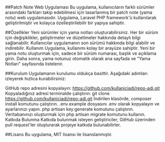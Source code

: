 ##Patch Note Web Uygulaması
Bu uygulama, kullanıcıların farklı sürümler arasındaki farkları takip edebilmesi için tasarlanmış bir patch note (yama notu) web uygulamasıdır. Uygulama, Laravel PHP framework'ü kullanılarak geliştirilmiştir ve kolayca özelleştirilebilir bir yapıya sahiptir.

##Özellikler
Yeni sürümler için yama notları oluşturabilirsiniz.
Her bir sürüm için değişiklikler, geliştirmeler ve düzeltmeler hakkında detaylı bilgi sağlanabilir.
Kullanıcılar uygulamanın son sürümü hakkında bilgi alabilir ve indirebilir.
Kullanım
Uygulama, kullanımı kolay bir arayüze sahiptir. Yeni bir yama notu oluşturmak için, sadece bir sürüm numarası, başlık ve açıklama girin. Daha sonra, yama notunuz otomatik olarak ana sayfada ve "Yama Notları" sayfasında listelenir.

##Kurulum
Uygulamanın kurulumu oldukça basittir. Aşağıdaki adımları izleyerek hızlıca kurabilirsiniz:

GitHub repo adresini kopyalayın: https://github.com/kullaniciadi/repo-adi.git
Kopyaladığınız adresi terminalde çalıştırın: git clone https://github.com/kullaniciadi/repo-adi.git
İndirilen klasörde, composer install komutunu çalıştırın.
.env.example dosyasını .env olarak kopyalayın ve ayarlarınızı yapın.
php artisan key:generate komutunu çalıştırın.
Veritabanınızı oluşturmak için php artisan migrate komutunu kullanın.
Katkıda Bulunma
Katkıda bulunmak isteyen geliştiriciler, GitHub üzerinden pull request'ler oluşturarak projeye katkıda bulunabilirler.

##Lisans
Bu uygulama, MIT lisansı ile lisanslanmıştır.
